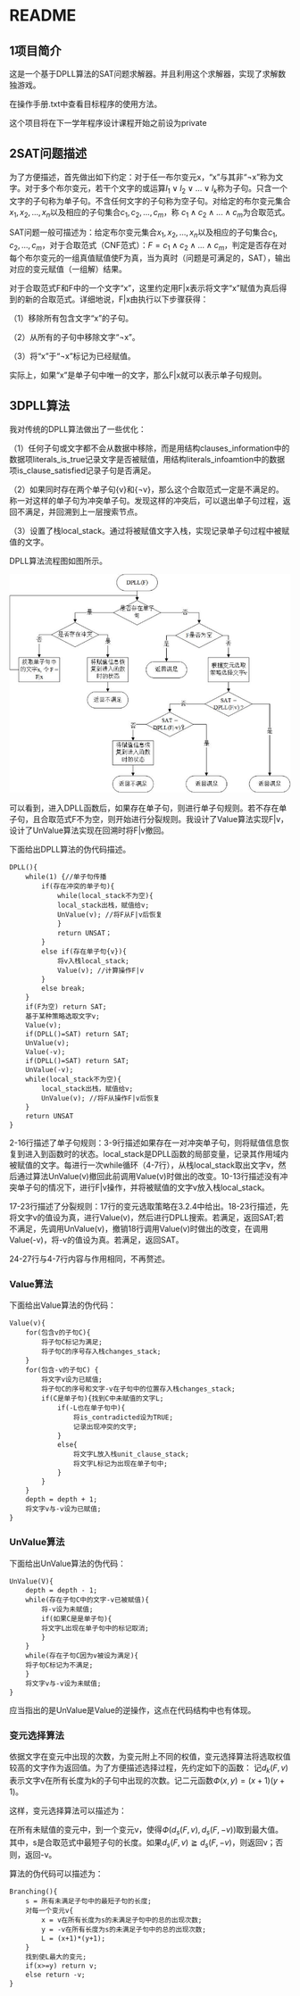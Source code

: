 # README

## 1项目简介

这是一个基于DPLL算法的SAT问题求解器。并且利用这个求解器，实现了求解数独游戏。

在操作手册.txt中查看目标程序的使用方法。

这个项目将在下一学年程序设计课程开始之前设为private

## 2SAT问题描述

为了方便描述，首先做出如下约定：对于任一布尔变元x，“x”与其非“¬x”称为文字。对于多个布尔变元，若干个文字的或运算$l_1∨l_2∨…∨l_k$称为子句。只含一个文字的子句称为单子句。不含任何文字的子句称为空子句。对给定的布尔变元集合${x_1, x_2, ..., x_n}$以及相应的子句集合${c_1, c_2, ..., c_m}$，称 $c_1∧c_2∧...∧c_m$为合取范式。

SAT问题一般可描述为：给定布尔变元集合${x_1, x_2, ..., x_n}$以及相应的子句集合${c_1, c_2, ..., c_m}$，对于合取范式（CNF范式）：$F = c_1∧c_2∧...∧c_m$，判定是否存在对每个布尔变元的一组真值赋值使F为真，当为真时（问题是可满足的，SAT），输出对应的变元赋值（一组解）结果。

对于合取范式F和F中的一个文字“x”，这里约定用F|x表示将文字“x”赋值为真后得到的新的合取范式。详细地说，F|x由执行以下步骤获得：

（1）移除所有包含文字“x”的子句。

（2）从所有的子句中移除文字“¬x”。

（3）将“x”于“¬x”标记为已经赋值。

实际上，如果“x”是单子句中唯一的文字，那么F|x就可以表示单子句规则。

## 3DPLL算法

我对传统的DPLL算法做出了一些优化：

（1）任何子句或文字都不会从数据中移除，而是用结构clauses_information中的数据项literals_is_true记录文字是否被赋值，用结构literals_infoamtion中的数据项is_clause_satisfied记录子句是否满足。

（2）如果同时存在两个单子句{v}和{¬v}，那么这个合取范式一定是不满足的。称一对这样的单子句为冲突单子句。发现这样的冲突后，可以退出单子句过程，返回不满足，并回溯到上一层搜索节点。

（3）设置了栈local_stack。通过将被赋值文字入栈，实现记录单子句过程中被赋值的文字。

DPLL算法流程图如图所示。

![DPLL](README.assets/DPLL.jpg)

可以看到，进入DPLL函数后，如果存在单子句，则进行单子句规则。若不存在单子句，且合取范式F不为空，则开始进行分裂规则。我设计了Value算法实现F|v，设计了UnValue算法实现在回溯时将F|v撤回。

下面给出DPLL算法的伪代码描述。

```pseudocode
DPLL(){
	while(1) {//单子句传播
		if(存在冲突的单子句){
			while(local_stack不为空){
			local_stack出栈，赋值给v;
			UnValue(v); //将F从F|v后恢复
			}
			return UNSAT；
		}
		else if(存在单子句{v}){
			将v入栈local_stack;
			Value(v); //计算操作F|v
		}
		else break;
	}
	if(F为空) return SAT;
	基于某种策略选取文字v;
	Value(v);
	if(DPLL()=SAT) return SAT;
	UnValue(v);
	Value(-v);
	if(DPLL()=SAT) return SAT;
	UnValue(-v);
	while(local_stack不为空){
		local_stack出栈，赋值给v;
		UnValue(v); //将F从操作F|v后恢复
	}
	return UNSAT
}
```

2-16行描述了单子句规则：3-9行描述如果存在一对冲突单子句，则将赋值信息恢复到进入到函数时的状态。local_stack是DPLL函数的局部变量，记录其作用域内被赋值的文字。每进行一次while循环（4-7行），从栈local_stack取出文字v，然后通过算法UnValue(v)撤回此前调用Value(v)时做出的改变。10-13行描述没有冲突单子句的情况下，进行F|v操作，并将被赋值的文字v放入栈local_stack。

17-23行描述了分裂规则：17行的变元选取策略在3.2.4中给出。18-23行描述，先将文字v的值设为真，进行Value(v)，然后进行DPLL搜索。若满足，返回SAT;若不满足，先调用UnValue(v)，撤销18行调用Value(v)时做出的改变，在调用Value(-v)，将-v的值设为真。若满足，返回SAT。

24-27行与4-7行内容与作用相同，不再赘述。

### Value算法

下面给出Value算法的伪代码：

```pseudocode
Value(v){
	for(包含v的子句C){
   		将子句C标记为满足;
     	将子句C的序号存入栈changes_stack;
   	}
   	for(包含-v的子句C) {
   		将文字v设为已赋值;
    	将子句C的序号和文字-v在子句中的位置存入栈changes_stack;
    	if(C是单子句){找到C中未赋值的文字L;
    		if(-L也在单子句中){
        		将is_contradicted设为TRUE;
        		记录出现冲突的文字;
        	}
        	else{
        		将文字L放入栈unit_clause_stack;
       			将文字L标记为出现在单子句中;
       		}
    	}
    }
    depth = depth + 1;
	将文字v与-v设为已赋值;
}
```



### UnValue算法

下面给出UnValue算法的伪代码： 

```pseudocode
UnValue(V){
	depth = depth - 1;
	while(存在子句C中的文字-v已被赋值){
		将-v设为未赋值;
		if(如果C是是单子句){
		将文字L出现在单子句中的标记取消;
		}
	}
	while(存在子句C因为v被设为满足){
    将子句C标记为不满足;
    }
    将文字v与-v设为未赋值;
}
```

应当指出的是UnValue是Value的逆操作，这点在代码结构中也有体现。

### 变元选择算法

依据文字在变元中出现的次数，为变元附上不同的权值，变元选择算法将选取权值较高的文字作为返回值。为了方便描述选择过程，先约定如下的函数： 记$d_k(F,v)$表示文字v在所有长度为k的子句中出现的次数。记二元函数$Ф(x,y)=(x+1)(y+1)$。

这样，变元选择算法可以描述为：

在所有未赋值的变元中，到一个变元v，使得$Ф(d_s(F,v),d_s(F,-v))$取到最大值。其中，s是合取范式中最短子句的长度。如果$d_s(F,v)≧d_s(F,-v)$，则返回v；否则，返回-v。

算法的伪代码可以描述为：

```pseudocode
Branching(){
	s = 所有未满足子句中的最短子句的长度;
	对每一个变元v{
		x = v在所有长度为s的未满足子句中的总的出现次数;
		y = -v在所有长度为s的未满足子句中的总的出现次数;
		L = (x+1)*(y+1);
	}
	找到使L最大的变元;
	if(x>=y) return v;
	else return -v;
}
```
